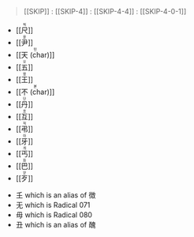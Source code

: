 > [[SKIP]] : [[SKIP-4]] : [[SKIP-4-4]] : [[SKIP-4-0-1]]
- <ruby>[[尺]]<rt>척</rt></ruby>
- <ruby>[[尹]]<rt>윤</rt></ruby>
- <ruby>[[天 (char)]]<rt>턴</rt></ruby>
- <ruby>[[五]]<rt>오</rt></ruby>
- <ruby>[[王]]<rt>왕</rt></ruby> 
- <ruby>[[不 (char)]]<rt>볻</rt></ruby>
- <ruby>[[丹]]<rt>단</rt></ruby>
- <ruby>[[互]]<rt>호</rt></ruby>
- <ruby>[[弔]]<rt>적</rt></ruby>
- <ruby>[[牙]]<rt>아</rt></ruby>
- <ruby>[[丐]]<rt>개</rt></ruby>
- <ruby>[[巴]]<rt>파</rt></ruby>
- <ruby>[[歹]]<rt>앋</rt></ruby>

* 𡈼 which is an alias of 徴
* 无 which is Radical 071
* 毋 which is Radical 080
* 丑 which is an alias of 醜
